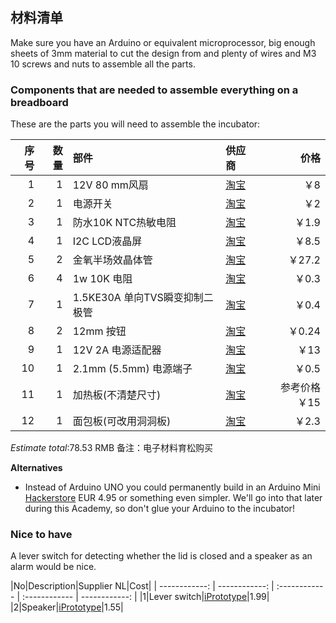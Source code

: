 ## 材料清单

Make sure you have an Arduino or equivalent microprocessor, big enough sheets of 3mm material to cut the design from and plenty of wires and M3 10 screws and nuts to assemble all the parts.

### Components that are needed to assemble everything on a breadboard

These are the parts you will need to assemble the incubator:

|序号|数量|部件|供应商|价格|
| ------------: | ------------: | :------------ | :------------ | ------------: |
|1|1|12V 80 mm风扇|[淘宝](https://s.taobao.com/search?q=%E9%A3%8E%E6%89%8712V+80+mm&imgfile=&js=1&stats_click=search_radio_all%3A1&initiative_id=staobaoz_20170701&ie=utf8)|￥8|
|2|1|电源开关|[淘宝](https://s.taobao.com/search?q=%E7%94%B5%E6%BA%90%E5%BC%80%E5%85%B3&imgfile=&js=1&stats_click=search_radio_all%3A1&initiative_id=staobaoz_20170701&ie=utf8)|￥2|
|3|1|防水10K NTC热敏电阻|[淘宝](https://item.taobao.com/item.htm?spm=a230r.1.14.20.ebb2eb2v6Q6Pk&id=39488699888&ns=1&abbucket=9#detail)|￥1.9|
|4|1|I2C LCD液晶屏|[淘宝](https://item.taobao.com/item.htm?spm=a1z10.3-c-s.w4002-14787471870.21.f0ce84aVpehZJ&id=20003403716)|￥8.5|
|5|2|金氧半场效晶体管|[淘宝](https://detail.tmall.com/item.htm?spm=a230r.1.14.13.ebb2eb22M6xly&id=550793941940&cm_id=140105335569ed55e27b&abbucket=9)|￥27.2|
|6|4|1w 10K 电阻|[淘宝](https://detail.tmall.com/item.htm?id=17931539065&ali_refid=a3_430583_1006:1104520036:N:10k%201w%E7%94%B5%E9%98%BB:95ec76c1cd6f45b967b6965f2bbfeb9a&ali_trackid=1_95ec76c1cd6f45b967b6965f2bbfeb9a&spm=a230r.1.14.3.ebb2eb2ijlCTV)|￥0.3|
|7|1|1.5KE30A 单向TVS瞬变抑制二极管|[淘宝](https://detail.tmall.com/item.htm?spm=a230r.1.14.13.ebb2eb2f3HdcI&id=44068219809&cm_id=140105335569ed55e27b&abbucket=9)|￥0.4|
|8|2|12mm 按钮|[淘宝](https://item.taobao.com/item.htm?spm=a1z10.3-c-s.w4002-14787471870.9.f0ce84ae78fGt&id=178523035)|￥0.24|
|9|1|12V 2A 电源适配器|[淘宝](https://item.taobao.com/item.htm?spm=a1z10.3-c-s.w4002-14787471870.21.7a787e4f2pjIPg&id=5508192173)|￥13|
|10|1|2.1mm (5.5mm) 电源端子|[淘宝](https://item.taobao.com/item.htm?spm=a1z10.3-c-s.w4002-14787471870.9.f0ce84a6IUTJK&id=542227442516)|￥0.5|
|11|1|加热板(不清楚尺寸)|[淘宝](https://item.taobao.com/item.htm?id=41144584218&ali_refid=a3_420434_1006:1109838798:N:%E5%8A%A0%E7%83%AD%E8%86%9C:53a973808dcbc05567f9690dc4ac721c&ali_trackid=1_53a973808dcbc05567f9690dc4ac721c&spm=a230r.1.1957635.11.ebb2eb2DhHlca)|参考价格￥15|
|12|1|面包板(可改用洞洞板)|[淘宝](https://item.taobao.com/item.htm?spm=a1z10.3-c-s.w4002-14787471870.12.f0ce84aRUv88Z&id=15750094871)|￥2.3|

*Estimate total*:78.53 RMB
备注：电子材料育松购买

**Alternatives**

* Instead of Arduino UNO you could permanently build in an Arduino Mini [Hackerstore](https://www.hackerstore.nl/Artikel/90) EUR 4.95 or something even simpler. We'll go into that later during this Academy, so don't glue your Arduino to the incubator!

### Nice to have

A lever switch for detecting whether the lid is closed and a speaker as an alarm would be nice.

|No|Description|Supplier NL|Cost|
| ------------: | ------------: | :------------ | :------------ | ------------: |
|1|Lever switch|[iPrototype](https://iprototype.nl/products/components/buttons-switches/micro-switch-right-lever)|1.99|
|2|Speaker|[iPrototype](https://iprototype.nl/products/components/overige/piezo)|1.55|
